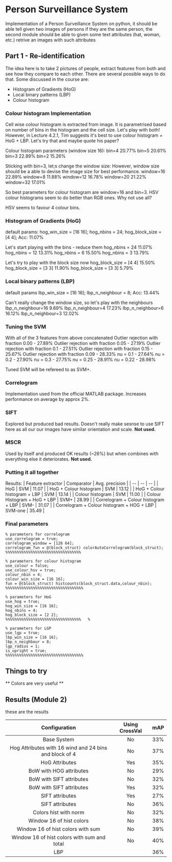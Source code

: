 # Person Surveillance System

Implementation of a Person Surveillance System on python, it should be able tell given two images of persons if they are the same person, the second module should be able to given some text attributes (hat, woman, etc.) retrive an images with such attributes

## Part 1 - Re-identification
The idea here is to take 2 pictures of people, extract features from both and see how they compare to each other. There are several possible ways to do that. Some discussed in the course are:
- Histogram of Gradients (HoG)
- Local binary patterns (LBP)
- Colour histogram

### Colour histogram Implementation
Cell wise colour histogram is extracted from image. It is parametrised based on number of bins in the histogram and the cell size. Let's play with both!
However, in Lecture 4.2.1, Tim suggests it's best to use colour histogram + HoG + LBP. Let's try that and maybe quote his paper?

Colour histogram parameters (window size 16):
bin=4 20.77%
bin=5 20.61%
bin=3 22.89%
bin=2 15.26%

Sticking with bin=3, let;s change the window size:
However, window size should be a able to devise the image size for best performance.
window=16 22.89%
window=8  11.88%
window=12 16.78%
window=20 21.22%
window=32  17.01%

So best parameters for colour histogram are window=16 and bin=3.
HSV colour histograms seem to do better than RGB ones. Why not use all?

HSV seems to favour 4 colour bins.

### Histogram of Gradients (HoG)
default params:
hog_win_size = [16 16];
hog_nbins = 24;
hog_block_size = [4 4];
Acc: 11.07%

Let's start playing with the bins - reduce them
hog_nbins = 24 11.07%
hog_nbins = 12 13.31%
hog_nbins = 6  15.50%
hog_nbins = 3  13.79%

Let's try to play with the block size now
hog_block_size = [4 4] 15.50%
hog_block_size = [3 3] 11.90%
hog_block_size = [3 3] 5.79%


### Local binary patterns (LBP)
default params
lbp_win_size = [16 16];
lbp_n_neighbour = 8;
Acc: 13.44%

Can't really change the window size, so let's play with the neighbours
lbp_n_neighbour=16 9.69%
lbp_n_neighbour=4 17.23%
lbp_n_neighbour=6 16.12%
lbp_n_neighbour=3 12.02%


### Tuning the SVM
With all of the 3 features from above concatenated
Outlier rejection with fraction 0.00 - 27.89%
Outlier rejection with fraction 0.05 - 27.19%
Outlier rejection with fraction 0.1 -  27.51%
Outlier rejection with fraction 0.15 - 25.67%
Outlier rejection with fraction 0.09 - 28.33%
nu = 0.1 - 27.64%
nu = 0.2 - 27.90%
nu = 0.3 - 27.75%
nu = 0.25 - 28.91%
nu = 0.22 - 28.98%

Tuned SVM will be refereed to as SVM+.

### Correlogram
Implementation used from the official MATLAB package. Increases performance on average by approx 2%.

### SIFT
Explored but produced bad results. Doesn't really make sesnse to use SIFT here as all our our images have similar orientation and scale. **Not used.**

### MSCR
Used by itself and produced OK results (~26%) but when combines with everything else it deteriorates. **Not used.**



### Putting it all together
Results:
| Feature extractor | Comparator | Avg. precision |
| -- | -- | -- |
| HoG | SVM | 11.07 |
| HoG + Colour histogram | SVM | 13.12 |
| HoG + Colour histogram + LBP | SVM | 13.14 |
| Colour histogram | SVM | 11.00 |
| Colour Histogram + HoG + LBP | SVM+ | 28.99 |
| Correlogram + Colour histogram + LBP | SVM-  | 31.07 |
| Correlogram + Colour histogram + HOG + LBP | SVM-one | 35.49 |


### Final parameters
```
% parameters for correlogram
use_correlogram = true;
correlogram_window = [128 64];
correlogram_fun = @(block_struct) colorAutoCorrelogram(block_struct);
%%%%%%%%%%%%%%%%%%%%%%%%%%%%%%%%%

% parameters for colour histogram
use_colour = false;
use_colour_hsv = true;
colour_nbin = 4;
colour_win_size = [16 16];
fun = @(block_struct) histcounts(block_struct.data,colour_nbin);
%%%%%%%%%%%%%%%%%%%%%%%%%%%%%%%%%%

% parameters for HoG
use_hog = true;
hog_win_size = [16 16];
hog_nbins = 4;
hog_block_size = [2 2];
%%%%%%%%%%%%%%%%%%%%%%%%%%%%%%%%%   %

% parameters for LGP
use_lgp = true;
lbp_win_size = [16 16];
lbp_n_neighbour = 8;
lgp_radius = 1;
is_upright = true;
%%%%%%%%%%%%%%%%%%%%%%%%%%%%%%%%%%
```


## Things to try

** Colors are very useful **

## Results (Module 2)

these are the results

| Configuration | Using CrossVal | mAP |
|:-------------:|:--------------:|:---:|
| Base System   | No | 33% |
| Hog Attributes with 16 wind and 24 bins and block of 4 | No | 37% |
| HoG Attributes | Yes | 35% |
| BoW with HOG attributes | No | 29% |
| BoW with SIFT attributes | No | 32% |
| BoW with SIFT attributes | Yes| 32% |
| SIFT attributes | Yes | 27% |
| SIFT attributes | No | 36% |
| Colors hist with norm | No | 32% |
| Window 16 of hist colors | No | 38% |
| Window 16 of hist colors with sum | No | 39% |
| Window 16 of hist colors with sum and total | No | 40% |
| LBP | | 36% |
